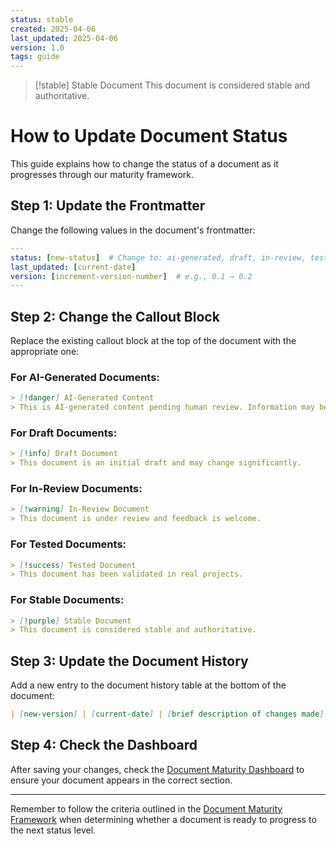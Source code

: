 ```yaml
---
status: stable
created: 2025-04-06
last_updated: 2025-04-06
version: 1.0
tags: guide
---
```


> [!stable] Stable Document
> This document is considered stable and authoritative.

# How to Update Document Status

This guide explains how to change the status of a document as it progresses through our maturity framework.

## Step 1: Update the Frontmatter

Change the following values in the document's frontmatter:

```yaml
---
status: [new-status]  # Change to: ai-generated, draft, in-review, tested, or stable
last_updated: [current-date]
version: [increment-version-number]  # e.g., 0.1 → 0.2
---
```

## Step 2: Change the Callout Block

Replace the existing callout block at the top of the document with the appropriate one:

### For AI-Generated Documents:
```markdown
> [!danger] AI-Generated Content
> This is AI-generated content pending human review. Information may be inaccurate or misaligned with actual processes.
```

### For Draft Documents:
```markdown
> [!info] Draft Document
> This document is an initial draft and may change significantly.
```

### For In-Review Documents:
```markdown
> [!warning] In-Review Document
> This document is under review and feedback is welcome.
```

### For Tested Documents:
```markdown
> [!success] Tested Document
> This document has been validated in real projects.
```

### For Stable Documents:
```markdown
> [!purple] Stable Document
> This document is considered stable and authoritative.
```

## Step 3: Update the Document History

Add a new entry to the document history table at the bottom of the document:

```markdown
| [new-version] | [current-date] | [brief description of changes made] | [your-name] |
```

## Step 4: Check the Dashboard

After saving your changes, check the [Document Maturity Dashboard](Document%20Maturity%20Dashboard.md) to ensure your document appears in the correct section.

---

Remember to follow the criteria outlined in the [Document Maturity Framework](Document%20Maturity%20Framework.md) when determining whether a document is ready to progress to the next status level.
